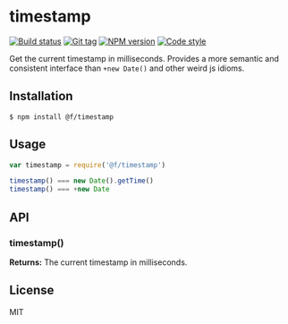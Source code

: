 
# timestamp

[![Build status][travis-image]][travis-url]
[![Git tag][git-image]][git-url]
[![NPM version][npm-image]][npm-url]
[![Code style][standard-image]][standard-url]

Get the current timestamp in milliseconds. Provides a more semantic and consistent interface than `+new Date()` and other weird js idioms.

## Installation

    $ npm install @f/timestamp

## Usage

```js
var timestamp = require('@f/timestamp')

timestamp() === new Date().getTime()
timestamp() === +new Date
```

## API

### timestamp()

**Returns:** The current timestamp in milliseconds.

## License

MIT

[travis-image]: https://img.shields.io/travis/micro-js/timestamp.svg?style=flat-square
[travis-url]: https://travis-ci.org/micro-js/timestamp
[git-image]: https://img.shields.io/github/tag/micro-js/timestamp.svg
[git-url]: https://github.com/micro-js/timestamp
[standard-image]: https://img.shields.io/badge/code%20style-standard-brightgreen.svg?style=flat
[standard-url]: https://github.com/feross/standard
[npm-image]: https://img.shields.io/npm/v/@f/timestamp.svg?style=flat-square
[npm-url]: https://npmjs.org/package/@f/timestamp
